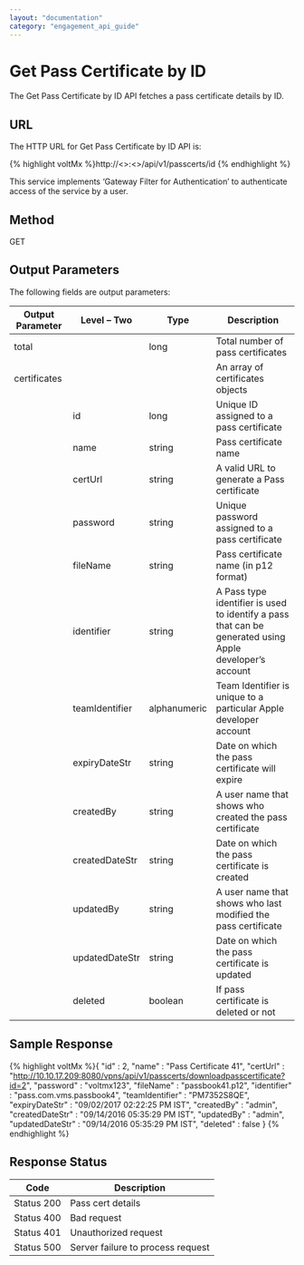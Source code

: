 ```yaml
---
layout: "documentation"
category: "engagement_api_guide"
---
```


# Get Pass Certificate by ID

The Get Pass Certificate by ID API fetches a pass certificate details by ID.

## URL

The HTTP URL for Get Pass Certificate by ID API is:

{% highlight voltMx %}http://<<host>>:<<port>>/api/v1/passcerts/id
{% endhighlight %}

This service implements ‘Gateway Filter for Authentication’ to authenticate access of the service by a user.

## Method

GET

## Output Parameters

The following fields are output parameters:

| Output Parameter | Level – Two    | Type         | Description                                                                                             |
| ---------------- | -------------- | ------------ | ------------------------------------------------------------------------------------------------------- |
| total            |                | long         | Total number of pass certificates                                                                       |
| certificates     |                |              | An array of certificates objects                                                                        |
|                  | id             | long         | Unique ID assigned to a pass certificate                                                                |
|                  | name           | string       | Pass certificate name                                                                                   |
|                  | certUrl        | string       | A valid URL to generate a Pass certificate                                                              |
|                  | password       | string       | Unique password assigned to a pass certificate                                                          |
|                  | fileName       | string       | Pass certificate name (in p12 format)                                                                   |
|                  | identifier     | string       | A Pass type identifier is used to identify a pass that can be generated using Apple developer’s account |
|                  | teamIdentifier | alphanumeric | Team Identifier is unique to a particular Apple developer account                                       |
|                  | expiryDateStr  | string       | Date on which the pass certificate will expire                                                          |
|                  | createdBy      | string       | A user name that shows who created the pass certificate                                                 |
|                  | createdDateStr | string       | Date on which the pass certificate is created                                                           |
|                  | updatedBy      | string       | A user name that shows who last modified the pass certificate                                           |
|                  | updatedDateStr | string       | Date on which the pass certificate is updated                                                           |
|                  | deleted        | boolean      | If pass certificate is deleted or not                                                                   |

## Sample Response

{% highlight voltMx %}{
"id" : 2,
"name" : "Pass Certificate 41",
"certUrl" : "http://10.10.17.209:8080/vpns/api/v1/passcerts/downloadpasscertificate?id=2",
"password" : "voltmx123",
"fileName" : "passbook41.p12",
"identifier" : "pass.com.vms.passbook4",
"teamIdentifier" : "PM7352S8QE",
"expiryDateStr" : "09/02/2017 02:22:25 PM IST",
"createdBy" : "admin",
"createdDateStr" : "09/14/2016 05:35:29 PM IST",
"updatedBy" : "admin",
"updatedDateStr" : "09/14/2016 05:35:29 PM IST",
"deleted" : false
}
{% endhighlight %}

## Response Status

| Code       | Description                       |
| ---------- | --------------------------------- |
| Status 200 | Pass cert details                 |
| Status 400 | Bad request                       |
| Status 401 | Unauthorized request              |
| Status 500 | Server failure to process request |
